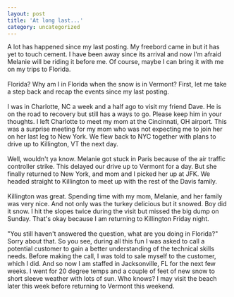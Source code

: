 ```yaml
---
layout: post
title: 'At long last...'
category: uncategorized
---
```


A lot has happened since my last posting.  My freebord came in but it has yet to touch cement.  I have been away since its arrival and now I'm afraid Melanie will be riding it before me.  Of course, maybe I can bring it with me on my trips to Florida.
<br />
<br />Florida?  Why am I in Florida when the snow is in Vermont?  First, let me take a step back and recap the events since my last posting.
<br />
<br />I was in Charlotte, NC a week and a half ago to visit my friend Dave.  He is on the road to recovery but still has a ways to go.  Please keep him in your thoughts.  I left Charlotte to meet my mom at the Cincinnati, OH airport.  This was a surprise meeting for my mom who was not expecting me to join her on her last leg to New York.  We flew back to NYC together with plans to drive up to Killington, VT the next day.
<br />
<br />Well, wouldn't ya know.  Melanie got stuck in Paris because of the air traffic controller strike.  This delayed our drive up to Vermont for a day.  But she finally returned to New York, and mom and I picked her up at JFK.  We headed straight to Killington to meet up with the rest of the Davis family.
<br />
<br />Killington was great.  Spending time with my mom, Melanie, and her family was very nice.  And not only was the turkey delicious but it snowed.  Boy did it snow.  I hit the slopes twice during the visit but missed the big dump on Sunday.  That's okay because I am returning to Killington Friday night.
<br />
<br />"You still haven't answered the question, what are you doing in Florida?"  Sorry about that.  So you see, during all this fun I was asked to call a potential customer to gain a better understanding of the technical skills needs.  Before making the call, I was told to sale myself to the customer, which I did.  And so now I am staffed in Jacksonville, FL for the next few weeks.  I went for 20 degree temps and a couple of feet of new snow to short sleeve weather with lots of sun.  Who knows?  I may visit the beach later this week before returning to Vermont this weekend.
